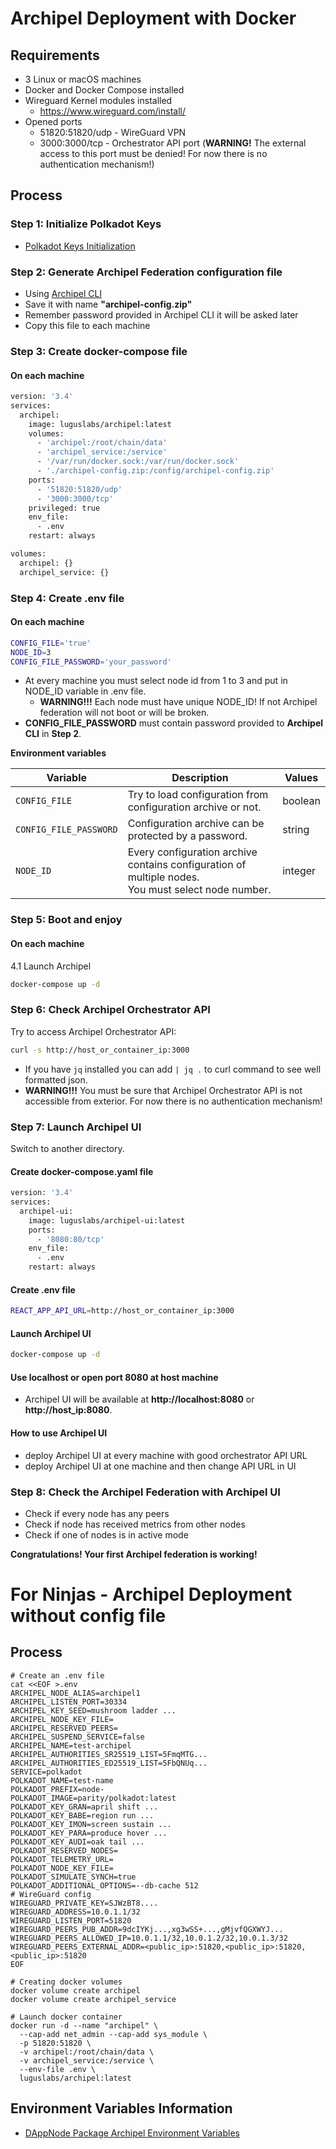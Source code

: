 # Archipel Deployment with Docker

## Requirements

- 3 Linux or macOS machines
- Docker and Docker Compose installed
- Wireguard Kernel modules installed 
  - https://www.wireguard.com/install/
- Opened ports
    - 51820:51820/udp - WireGuard VPN
    - 3000:3000/tcp - Orchestrator API port (**WARNING!** The external access to this port must be denied! For now there is no authentication mechanism!)

## Process

### Step 1: Initialize Polkadot Keys
- [Polkadot Keys Initialization](https://github.com/luguslabs/archipel/blob/master/doc/polkadot-keys-initialization.md)

### Step 2: Generate Archipel Federation configuration file
- Using [Archipel CLI](../cli/README.md)
- Save it with name **"archipel-config.zip"**
- Remember password provided in Archipel CLI it will be asked later
- Copy this file to each machine

### Step 3: Create docker-compose file
#### On each machine
```bash
version: '3.4'
services:
  archipel:
    image: luguslabs/archipel:latest
    volumes:
      - 'archipel:/root/chain/data'
      - 'archipel_service:/service'
      - '/var/run/docker.sock:/var/run/docker.sock'
      - './archipel-config.zip:/config/archipel-config.zip'
    ports:
      - '51820:51820/udp'
      - '3000:3000/tcp'
    privileged: true
    env_file:
      - .env
    restart: always

volumes:
  archipel: {}
  archipel_service: {}

```

### Step 4: Create .env file
#### On each machine
```bash
CONFIG_FILE='true'
NODE_ID=3
CONFIG_FILE_PASSWORD='your_password'
```
* At every machine you must select node id from 1 to 3 and put in NODE_ID variable in .env file. 
  * **WARNING!!!** Each node must have unique NODE_ID! If not Archipel federation will not boot or will be broken.
* **CONFIG_FILE_PASSWORD** must contain password provided to **Archipel CLI** in **Step 2**.

**Environment variables**

| Variable | Description | Values |
|----------|-------------|--------|
| `CONFIG_FILE` | Try to load configuration from configuration archive or not. | boolean |
| `CONFIG_FILE_PASSWORD` | Configuration archive can be protected by a password. | string |
| `NODE_ID` | Every configuration archive contains configuration of multiple nodes.<br> You must select node number. | integer |

### Step 5: Boot and enjoy

#### On each machine
4.1 Launch Archipel
```bash
docker-compose up -d
```

### Step 6: Check Archipel Orchestrator API

Try to access Archipel Orchestrator API:
```bash
curl -s http://host_or_container_ip:3000
```

* If you have `jq` installed you can add `| jq .` to curl command to see well formatted json.
* **WARNING!!!** You must be sure that Archipel Orchestrator API is not accessible from exterior. For now there is no authentication mechanism!

### Step 7: Launch Archipel UI
Switch to another directory.

#### Create docker-compose.yaml file
```bash
version: '3.4'
services:
  archipel-ui:
    image: luguslabs/archipel-ui:latest
    ports:
      - '8080:80/tcp'
    env_file:
      - .env
    restart: always
```

#### Create .env file
```bash
REACT_APP_API_URL=http://host_or_container_ip:3000
```

#### Launch Archipel UI
```bash
docker-compose up -d
```

#### Use localhost or open port 8080 at host machine
* Archipel UI will be available at **http://localhost:8080** or **http://host_ip:8080**.

#### How to use Archipel UI
- deploy Archipel UI at every machine with good orchestrator API URL
- deploy Archipel UI at one machine and then change API URL in UI

### Step 8: Check the Archipel Federation with Archipel UI
- Check if every node has any peers
- Check if node has received metrics from other nodes
- Check if one of nodes is in active mode

**Congratulations! Your first Archipel federation is working!**

# For Ninjas - Archipel Deployment without config file

## Process
```
# Create an .env file
cat <<EOF >.env
ARCHIPEL_NODE_ALIAS=archipel1
ARCHIPEL_LISTEN_PORT=30334 
ARCHIPEL_KEY_SEED=mushroom ladder ...
ARCHIPEL_NODE_KEY_FILE=
ARCHIPEL_RESERVED_PEERS=
ARCHIPEL_SUSPEND_SERVICE=false
ARCHIPEL_NAME=test-archipel
ARCHIPEL_AUTHORITIES_SR25519_LIST=5FmqMTG...
ARCHIPEL_AUTHORITIES_ED25519_LIST=5FbQNUq...
SERVICE=polkadot
POLKADOT_NAME=test-name
POLKADOT_PREFIX=node-
POLKADOT_IMAGE=parity/polkadot:latest
POLKADOT_KEY_GRAN=april shift ...
POLKADOT_KEY_BABE=region run ...
POLKADOT_KEY_IMON=screen sustain ...
POLKADOT_KEY_PARA=produce hover ...
POLKADOT_KEY_AUDI=oak tail ...
POLKADOT_RESERVED_NODES=
POLKADOT_TELEMETRY_URL=
POLKADOT_NODE_KEY_FILE=
POLKADOT_SIMULATE_SYNCH=true
POLKADOT_ADDITIONAL_OPTIONS=--db-cache 512
# WireGuard config
WIREGUARD_PRIVATE_KEY=SJWzBT8....
WIREGUARD_ADDRESS=10.0.1.1/32
WIREGUARD_LISTEN_PORT=51820
WIREGUARD_PEERS_PUB_ADDR=9dcIYKj...,xg3wSS+...,gMjvfQGXWYJ...
WIREGUARD_PEERS_ALLOWED_IP=10.0.1.1/32,10.0.1.2/32,10.0.1.3/32
WIREGUARD_PEERS_EXTERNAL_ADDR=<public_ip>:51820,<public_ip>:51820,<public_ip>:51820
EOF

# Creating docker volumes
docker volume create archipel
docker volume create archipel_service

# Launch docker container
docker run -d --name "archipel" \
  --cap-add net_admin --cap-add sys_module \
  -p 51820:51820 \
  -v archipel:/root/chain/data \
  -v archipel_service:/service \
  --env-file .env \
  luguslabs/archipel:latest
```

## Environment Variables Information
- [DAppNode Package Archipel Environment Variables](https://github.com/luguslabs/DAppNodePackage-archipel#without-config-file)
